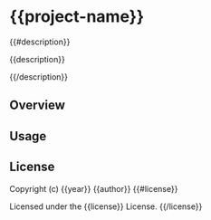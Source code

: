 # {{project-name}}
{{#description}}

{{description}}

{{/description}}
## Overview

## Usage

## License

Copyright (c) {{year}} {{author}}
{{#license}}

Licensed under the {{license}} License.
{{/license}}
